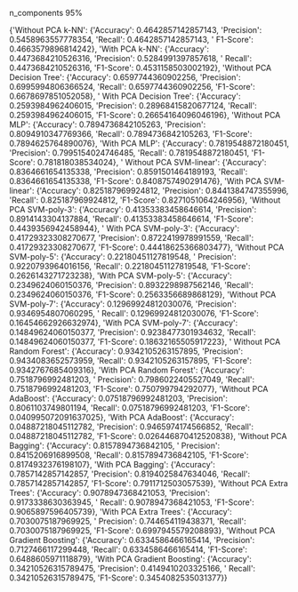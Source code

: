 
n_components 95%

{'Without PCA k-NN': {'Accuracy': 0.4642857142857143, 'Precision': 0.5458963557778354, 'Recall': 0.4642857142857143, '
F1-Score': 0.4663579896814242}, 'With PCA k-NN': {'Accuracy': 0.4473684210526316, 'Precision': 0.5284991397857618, '
Recall': 0.4473684210526316, 'F1-Score': 0.4531158503002192}, 'Without PCA Decision Tree': {'Accuracy':
0.6597744360902256, 'Precision': 0.6995994806366524, 'Recall': 0.6597744360902256, 'F1-Score': 0.6678697851052058}, '
With PCA Decision Tree': {'Accuracy': 0.2593984962406015, 'Precision': 0.28968415820677124, 'Recall':
0.2593984962406015, 'F1-Score': 0.26654164096046196}, 'Without PCA MLP': {'Accuracy': 0.7894736842105263, 'Precision':
0.8094910347769366, 'Recall': 0.7894736842105263, 'F1-Score': 0.7894625764890076}, 'With PCA MLP': {'Accuracy':
0.7819548872180451, 'Precision': 0.7995154024746485, 'Recall': 0.7819548872180451, 'F1-Score': 0.781818038534024}, '
Without PCA SVM-linear': {'Accuracy': 0.8364661654135338, 'Precision': 0.8591501464189193, 'Recall':
0.8364661654135338, 'F1-Score': 0.8408757490291476}, 'With PCA SVM-linear': {'Accuracy': 0.825187969924812, 'Precision':
0.8441384747355996, 'Recall': 0.825187969924812, 'F1-Score': 0.8271051064246956}, 'Without PCA SVM-poly-3': {'Accuracy':
0.41353383458646614, 'Precision': 0.8914143304137884, 'Recall': 0.41353383458646614, 'F1-Score': 0.4439356942458944}, '
With PCA SVM-poly-3': {'Accuracy': 0.41729323308270677, 'Precision': 0.8722419978991559, 'Recall':
0.41729323308270677, 'F1-Score': 0.44418625366803477}, 'Without PCA SVM-poly-5': {'Accuracy': 0.22180451127819548, '
Precision': 0.9220793964016156, 'Recall': 0.22180451127819548, 'F1-Score': 0.2626143271723238}, 'With PCA SVM-poly-5':
{'Accuracy': 0.2349624060150376, 'Precision': 0.8932298987562146, 'Recall': 0.2349624060150376, 'F1-Score':
0.2563356689868129}, 'Without PCA SVM-poly-7': {'Accuracy': 0.12969924812030076, 'Precision': 0.9346954807060295, '
Recall': 0.12969924812030076, 'F1-Score': 0.16454662926632974}, 'With PCA SVM-poly-7': {'Accuracy':
0.14849624060150377, 'Precision': 0.9238477301934632, 'Recall': 0.14849624060150377, 'F1-Score': 0.18632165505917223}, '
Without PCA Random Forest': {'Accuracy': 0.9342105263157895, 'Precision': 0.9434083652573959, 'Recall':
0.9342105263157895, 'F1-Score': 0.9342767685409316}, 'With PCA Random Forest': {'Accuracy': 0.7518796992481203, '
Precision': 0.7986022405527049, 'Recall': 0.7518796992481203, 'F1-Score': 0.750799794292077}, 'Without PCA AdaBoost':
{'Accuracy': 0.07518796992481203, 'Precision': 0.8061103749801194, 'Recall': 0.07518796992481203, 'F1-Score':
0.040995072091637025}, 'With PCA AdaBoost': {'Accuracy': 0.04887218045112782, 'Precision': 0.9465974174566852, 'Recall':
0.04887218045112782, 'F1-Score': 0.026446870412520838}, 'Without PCA Bagging': {'Accuracy': 0.8157894736842105, '
Precision': 0.8415206916899508, 'Recall': 0.8157894736842105, 'F1-Score': 0.8174932376198107}, 'With PCA Bagging':
{'Accuracy': 0.7857142857142857, 'Precision': 0.8194025847634046, 'Recall': 0.7857142857142857, 'F1-Score':
0.7911712503057539}, 'Without PCA Extra Trees': {'Accuracy': 0.9078947368421053, 'Precision': 0.9173338630363945, '
Recall': 0.9078947368421053, 'F1-Score': 0.9065897596405739}, 'With PCA Extra Trees': {'Accuracy': 0.7030075187969925, '
Precision': 0.744654119438371, 'Recall': 0.7030075187969925, 'F1-Score': 0.6997945579208893}, 'Without PCA Gradient
Boosting': {'Accuracy': 0.6334586466165414, 'Precision': 0.7127466117299448, 'Recall': 0.6334586466165414, 'F1-Score':
0.6488605971118879}, 'With PCA Gradient Boosting': {'Accuracy': 0.34210526315789475, 'Precision': 0.4149410203325166, '
Recall': 0.34210526315789475, 'F1-Score': 0.3454082535031377}}
